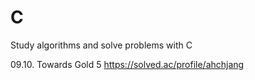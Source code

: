 # C

Study algorithms and solve problems with C

09.10. 
Towards Gold 5 
https://solved.ac/profile/ahchjang

